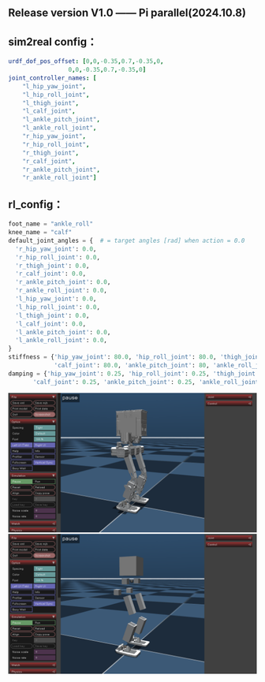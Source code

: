 ## Release version V1.0 —— Pi parallel(2024.10.8)

## sim2real config：

```yaml
urdf_dof_pos_offset: [0,0,-0.35,0.7,-0.35,0,
	    	     0,0,-0.35,0.7,-0.35,0]
joint_controller_names: [
    "l_hip_yaw_joint",
    "l_hip_roll_joint",
    "l_thigh_joint",
    "l_calf_joint",
    "l_ankle_pitch_joint",
    "l_ankle_roll_joint",
    "r_hip_yaw_joint",
    "r_hip_roll_joint",
    "r_thigh_joint",
    "r_calf_joint",
    "r_ankle_pitch_joint",
    "r_ankle_roll_joint"]
```

## **rl_config：**

```python
foot_name = "ankle_roll"
knee_name = "calf"
default_joint_angles = {  # = target angles [rad] when action = 0.0
  'r_hip_yaw_joint': 0.0,
  'r_hip_roll_joint': 0.0,
  'r_thigh_joint': 0.0,
  'r_calf_joint': 0.0,
  'r_ankle_pitch_joint': 0.0,
  'r_ankle_roll_joint': 0.0,
  'l_hip_yaw_joint': 0.0,
  'l_hip_roll_joint': 0.0,
  'l_thigh_joint': 0.0,
  'l_calf_joint': 0.0,
  'l_ankle_pitch_joint': 0.0,
  'l_ankle_roll_joint': 0.0,
}
stiffness = {'hip_yaw_joint': 80.0, 'hip_roll_joint': 80.0, 'thigh_joint': 80.0,
             'calf_joint': 80.0, 'ankle_pitch_joint': 80, 'ankle_roll_joint': 80,}
damping = {'hip_yaw_joint': 0.25, 'hip_roll_joint': 0.25, 'thigh_joint': 0.25, 
	   'calf_joint': 0.25, 'ankle_pitch_joint': 0.25, 'ankle_roll_joint': 0.25}
```

![1728368441988](image/README/1728368441988.png)![1728368452918](image/README/1728368452918.png)

